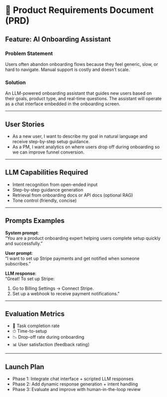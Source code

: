 # 📄 Product Requirements Document (PRD)

## Feature: AI Onboarding Assistant

### Problem Statement
Users often abandon onboarding flows because they feel generic, slow, or hard to navigate. Manual support is costly and doesn’t scale.

### Solution
An LLM-powered onboarding assistant that guides new users based on their goals, product type, and real-time questions. The assistant will operate as a chat interface embedded in the onboarding screen.

---

## User Stories

- As a new user, I want to describe my goal in natural language and receive step-by-step setup guidance.
- As a PM, I want analytics on where users drop off during onboarding so we can improve funnel conversion.

---

## LLM Capabilities Required

- Intent recognition from open-ended input
- Step-by-step guidance generation
- Retrieval from onboarding docs or API docs (optional RAG)
- Tone control (friendly, concise)

---

## Prompts Examples

**System prompt**:  
“You are a product onboarding expert helping users complete setup quickly and successfully.”

**User prompt**:  
“I want to set up Stripe payments and get notified when someone subscribes.”

**LLM response**:  
“Great! To set up Stripe:  
1. Go to Billing Settings → Connect Stripe.  
2. Set up a webhook to receive payment notifications.”

---

## Evaluation Metrics

- 🎯 Task completion rate
- ⏱ Time-to-setup
- 📉 Drop-off rate during onboarding
- 📊 User satisfaction (feedback rating)

---

## Launch Plan

- Phase 1: Integrate chat interface + scripted LLM responses
- Phase 2: Add dynamic response generation + intent handling
- Phase 3: Evaluate and improve with human-in-the-loop review
